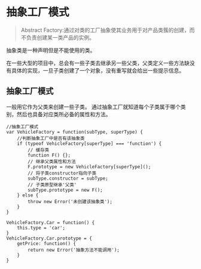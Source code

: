 # 抽象工厂模式

> Abstract Factory:通过对类的工厂抽象使其业务用于对产品类簇的创建，而不负责创建某一类产品的实例。

抽象类是一种声明但是不能使用的类。

在一些大型的项目中，总会有一些子类去继承另一些父类，父类定义一些方法缺没有具体的实现，一旦子类创建了一个对象，没有重写就会给出一些提示信息。

## 抽象工厂模式
一般用它作为父类来创建一些子类。
通过抽象工厂就知道每个子类属于哪个类别，然后也具备对应类所必备的属性和方法。

```
//抽象工厂模式
var VehicleFactory = function(subType, superType) {
    //判断抽象工厂中是否有该抽象类
    if (typeof VehicleFactory[superType] === 'function') {
        // 缓存类
        function F() {};
        // 继承父类属性和方法
        F.prototype = new VehicleFactory[superType]();
        // 将子类constructor指向子类
        subType.constructor = subType;
        // 子类原型继承'父类'
        subType.prototype = new F();
    } else {
        throw new Error('未创建该抽象类');
    }
}

VehicleFactory.Car = function() {
    this.type = 'car';
}
VehicleFactory.Car.prototype = {
    getPrice: function() {
        return new Error('抽象方法不能调用');
    }
}
```